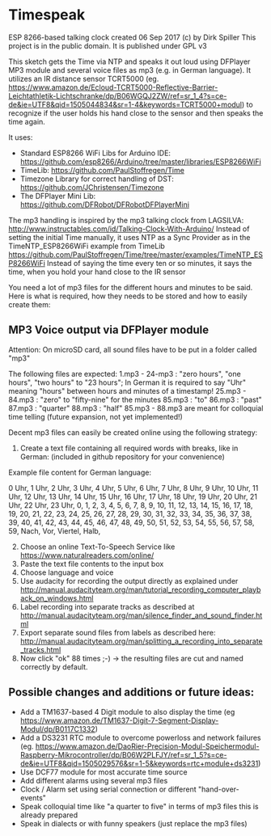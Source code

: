 Timespeak
=========
ESP 8266-based talking clock
created 06 Sep 2017
(c) by Dirk Spiller
This project is in the public domain. It is published under GPL v3

This sketch gets the Time via NTP and speaks it out loud using DFPlayer MP3 module and several voice files as mp3 (e.g. in German language).
It utilizes an IR distance sensor TCRT5000 
(eg. https://www.amazon.de/Ecloud-TCRT5000-Reflective-Barrier-Leichtathletik-Lichtschranke/dp/B06WGQJ2ZW/ref=sr_1_4?s=ce-de&ie=UTF8&qid=1505044834&sr=1-4&keywords=TCRT5000+modul)
to recognize if the user holds his hand close to the sensor and then speaks the time again.

It uses:
- Standard ESP8266 WiFi Libs for Arduino IDE: https://github.com/esp8266/Arduino/tree/master/libraries/ESP8266WiFi
- TimeLib: https://github.com/PaulStoffregen/Time
- Timezone Library for correct handling of DST: https://github.com/JChristensen/Timezone
- The DFPlayer Mini Lib: https://github.com/DFRobot/DFRobotDFPlayerMini

The mp3 handling is inspired by the mp3 talking clock from LAGSILVA: http://www.instructables.com/id/Talking-Clock-With-Arduino/
Instead of setting the initial Time manually, it uses NTP as a Sync Provider as in the TimeNTP_ESP8266WiFi example from 
TimeLib https://github.com/PaulStoffregen/Time/tree/master/examples/TimeNTP_ESP8266WiFi
Instead of saying the time every ten or so minutes, it says the time, when you hold your hand close to the IR sensor


You need a lot of mp3 files for the different hours and minutes to be said. Here is what is required, how they needs to be stored and how to easily create them:

MP3 Voice output via DFPlayer module
------------------------------------
Attention: On microSD card, all sound files have to be put in a folder called "mp3"

The following files are expected:
1.mp3 - 24-mp3  : "zero hours", "one hours", "two hours" to "23 hours"; In German it is required to say "Uhr" meaning "hours" between hours and minutes of a timestamp!
25.mp3 - 84.mp3 : "zero" to "fifty-nine" for the minutes
85.mp3          : "to"
86.mp3          : "past"
87.mp3          : "quarter"
88.mp3          : "half"
85.mp3 - 88.mp3 are meant for colloquial time telling (future expansion, not yet implemented!)

Decent mp3 files can easily be created online using the following strategy:

1. Create a text file containing all required words with breaks, like in German: (included in github repository for your convenience)

  Example file content for German language:
  
  0 Uhr, 1 Uhr, 2 Uhr, 3 Uhr, 4 Uhr, 5 Uhr, 6 Uhr, 7 Uhr, 8 Uhr, 9 Uhr, 10 Uhr, 11 Uhr, 12 Uhr, 13 Uhr, 14 Uhr, 15 Uhr, 16 Uhr, 17 Uhr, 18    Uhr, 19 Uhr, 20 Uhr, 21 Uhr, 22 Uhr, 23 Uhr, 0, 1, 2, 3, 4, 5, 6, 7, 8, 9, 10, 11, 12, 13, 14, 15, 16, 17, 18, 19, 20, 21, 22, 23, 24, 25, 26, 27, 28, 29, 30, 31, 32, 33, 34, 35, 36, 37, 38, 39, 40, 41, 42, 43, 44, 45, 46, 47, 48, 49, 50, 51, 52, 53, 54, 55, 56, 57, 58, 59, Nach, Vor, Viertel, Halb,
  
2. Choose an online Text-To-Speech Service like https://www.naturalreaders.com/online/
3. Paste the text file contents to the input box
4. Choose language and voice
5. Use audacity for recording the output directly as explained under http://manual.audacityteam.org/man/tutorial_recording_computer_playback_on_windows.html
6. Label recording into separate tracks as described at http://manual.audacityteam.org/man/silence_finder_and_sound_finder.html
7. Export separate sound files from labels as described here: http://manual.audacityteam.org/man/splitting_a_recording_into_separate_tracks.html
8. Now click "ok" 88 times ;-) -> the resulting files are cut and named correctly by default.

Possible changes and additions or future ideas:
-----------------------------------------------
* Add a TM1637-based 4 Digit module to also display the time (eg https://www.amazon.de/TM1637-Digit-7-Segment-Display-Modul/dp/B0117C1332)
* Add a DS3231 RTC module to overcome powerloss and network failures (eg. https://www.amazon.de/DaoRier-Precision-Modul-Speichermodul-Raspberry-Mikrocontroller/dp/B06W2PLFJY/ref=sr_1_5?s=ce-de&ie=UTF8&qid=1505029576&sr=1-5&keywords=rtc+module+ds3231)
* Use DCF77 module for most accurate time source
* Add different alarms using several mp3 files
* Clock / Alarm set using serial connection or different "hand-over-events"
* Speak colloquial time like "a quarter to five" in terms of mp3 files this is already prepared
* Speak in dialects or with funny speakers (just replace the mp3 files)

